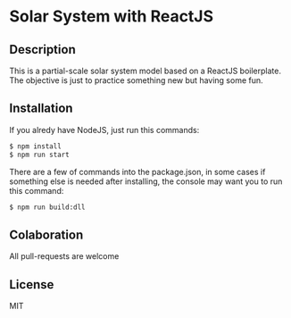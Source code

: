 # Solar System with ReactJS

## Description

This is a partial-scale solar system model based on a ReactJS boilerplate. The objective is just to practice something new but having some fun.


## Installation

If you alredy have NodeJS, just run this commands:

```sh
$ npm install
$ npm run start
```

There are a few of commands into the package.json, in some cases if something else is needed after installing, the console may want you to run this command:

```sh
$ npm run build:dll
```

## Colaboration

All pull-requests are welcome

## License

MIT
